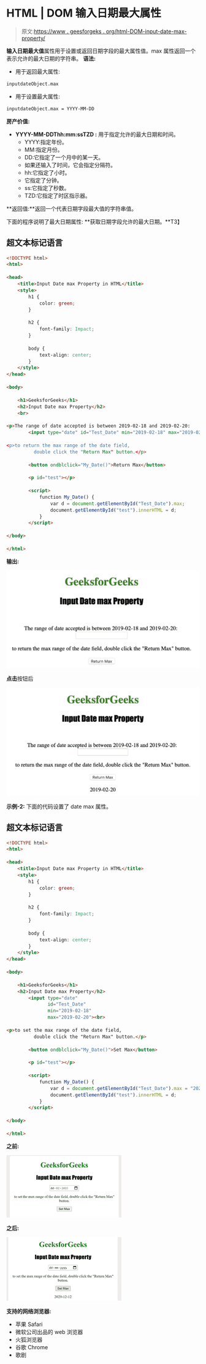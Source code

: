 # HTML | DOM 输入日期最大属性

> 原文:[https://www . geesforgeks . org/html-DOM-input-date-max-property/](https://www.geeksforgeeks.org/html-dom-input-date-max-property/)

**输入日期最大值**属性用于设置或返回日期字段的最大属性值。max 属性返回一个表示允许的最大日期的字符串。
**语法:**

*   用于返回最大属性:

```html
inputdateObject.max
```

*   用于设置最大属性:

```html
inputdateObject.max = YYYY-MM-DD
```

**房产价值:**

*   **YYYY-MM-DDThh:mm:ssTZD :** 用于指定允许的最大日期和时间。
    *   YYYY:指定年份。
    *   MM:指定月份。
    *   DD:它指定了一个月中的某一天。
    *   如果还输入了时间，它会指定分隔符。
    *   hh:它指定了小时。
    *   它指定了分钟。
    *   ss:它指定了秒数。
    *   TZD:它指定了时区指示器。

**返回值:**返回一个代表日期字段最大值的字符串值。

下面的程序说明了最大日期属性:
**获取日期字段允许的最大日期。**T3】

## 超文本标记语言

```html
<!DOCTYPE html>
<html>

<head>
    <title>Input Date max Property in HTML</title>
    <style>
        h1 {
            color: green;
        }

        h2 {
            font-family: Impact;
        }

        body {
            text-align: center;
        }
    </style>
</head>

<body>

    <h1>GeeksforGeeks</h1>
    <h2>Input Date max Property</h2>
    <br>

<p>The range of date accepted is between 2019-02-18 and 2019-02-20:
        <input type="date" id="Test_Date" min="2019-02-18" max="2019-02-20c

<p>to return the max range of the date field,
          double click the "Return Max" button.</p>

        <button ondblclick="My_Date()">Return Max</button>

        <p id="test"></p>

        <script>
            function My_Date() {
                var d = document.getElementById("Test_Date").max;
                document.getElementById("test").innerHTML = d;
            }
        </script>

</body>

</html>
```

**输出:**

![](img/3a6998b1e03f6694104061910519f546.png)

**点击**按钮后

![](img/43614cdb2355ee765d09089171c34d4c.png)

**示例-2:** 下面的代码设置了 date max 属性。

## 超文本标记语言

```html
<!DOCTYPE html>
<html>

<head>
    <title>Input Date max Property in HTML</title>
    <style>
        h1 {
            color: green;
        }

        h2 {
            font-family: Impact;
        }

        body {
            text-align: center;
        }
    </style>
</head>

<body>

    <h1>GeeksforGeeks</h1>
    <h2>Input Date max Property</h2>
        <input type="date"
               id="Test_Date"
               min="2019-02-18"
               max="2019-02-20"><br>

<p>to set the max range of the date field,
          double click the "Return Max" button.</p>

        <button ondblclick="My_Date()">Set Max</button>

        <p id="test"></p>

        <script>
            function My_Date() {
                var d = document.getElementById("Test_Date").max = "2020-12-12";
                document.getElementById("test").innerHTML = d;
            }
        </script>

</body>

</html>
```

**之前:**

![](img/1e7283e8d2cfb843927f8949c753cc27.png)

**之后:**

![](img/cd8547cf091ecd3d6ca0b2f24b1a9c9f.png)

**支持的网络浏览器:**

*   苹果 Safari
*   微软公司出品的 web 浏览器
*   火狐浏览器
*   谷歌 Chrome
*   歌剧